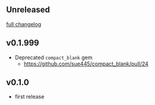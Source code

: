 ## Unreleased
[full changelog](http://github.com/sue445/compact_blank/compare/v0.1.0...master)

## v0.1.999
* Deprecated `compact_blank` gem
  * https://github.com/sue445/compact_blank/pull/24

## v0.1.0
* first release
